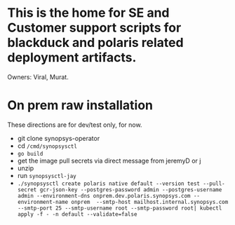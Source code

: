 # This is the home for SE and Customer support scripts for blackduck and polaris related deployment artifacts.

Owners: Viral, Murat.
# On prem raw installation

These directions are for dev/test only, for now.

- git clone synopsys-operator
- cd `/cmd/synopsysctl`
- `go build`
- get the image pull secrets via direct message from jeremyD or j
- unzip
- run `synopsysctl-jay`
- `./synopsysctl create polaris native default --version test --pull-secret gcr-json-key --postgres-password admin --postgres-username admin --environment-dns onprem.dev.polaris.synopsys.com --environment-name onprem  --smtp-host mailhost.internal.synopsys.com --smtp-port 25 --smtp-username root --smtp-password root| kubectl apply -f - -n default --validate=false`
